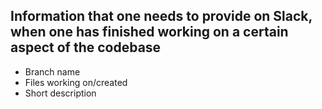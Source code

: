 ## Information that one needs to provide on Slack, when one has finished working on a certain aspect of the codebase

- Branch name
- Files working on/created
- Short description
